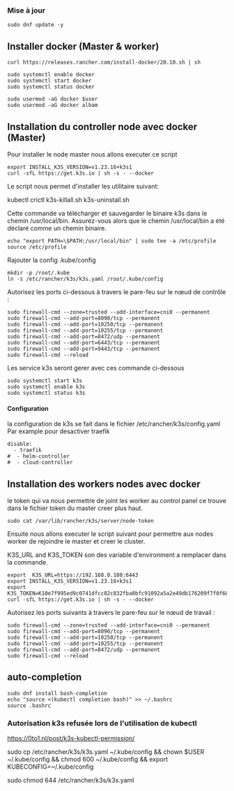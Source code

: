 ### Mise à jour

```
sudo dnf update -y
```

## Installer docker (Master & worker)

```
curl https://releases.rancher.com/install-docker/20.10.sh | sh
```

```
sudo systemctl enable docker 
sudo systemctl start docker
sudo systemctl status docker
```

```
sudo usermod -aG docker $user
sudo usermod -aG docker albam
```


## Installation du controller node avec docker (Master)
Pour installer le node master nous allons executer ce script

```
export INSTALL_K3S_VERSION=v1.23.16+k3s1
curl -sfL https://get.k3s.io | sh -s - --docker
```

Le script nous permet d'installer les utilitaire suivant:

kubectl
crictl
k3s-killall.sh
k3s-uninstall.sh

Cette commande va télécharger et sauvegarder le binaire k3s dans le chemin /usr/local/bin. Assurez-vous alors que le chemin /usr/local/bin a été déclaré comme un chemin binaire.

```
echo "export PATH=\$PATH:/usr/local/bin" | sudo tee -a /etc/profile
source /etc/profile
```

Rajouter la config .kube/config

```
mkdir -p /root/.kube
ln -s /etc/rancher/k3s/k3s.yaml /root/.kube/config
```

Autorisez les ports ci-dessous à travers le pare-feu sur le nœud de contrôle :

```
sudo firewall-cmd --zone=trusted --add-interface=cni0 --permanent
sudo firewall-cmd --add-port=8090/tcp --permanent
sudo firewall-cmd --add-port=10250/tcp --permanent
sudo firewall-cmd --add-port=10255/tcp --permanent
sudo firewall-cmd --add-port=8472/udp --permanent
sudo firewall-cmd --add-port=6443/tcp --permanent
sudo firewall-cmd --add-port=9443/tcp --permanent
sudo firewall-cmd --reload
```

Les service k3s seront gerer avec ces commande ci-dessous

```
sudo systemctl start k3s
sudo systemctl enable k3s
sudo systemctl status k3s
```



#### Configuration
la configuration de k3s se fait dans le fichier /etc/rancher/k3s/config.yaml
Par example pour desactiver traefik

```
disable:
  - traefik
#  - helm-controller
#  - cloud-controller
```

## Installation des workers nodes avec docker
le token qui va nous permettre de joint les worker au control panel ce trouve dans le fichier token du master creer plus haut.

```
sudo cat /var/lib/rancher/k3s/server/node-token
```

Ensuite nous allons executer le script suivant pour permettre aux nodes worker de rejoindre le master et creer le cluster.

K3S_URL and K3S_TOKEN son des variable d'environment a remplacer dans la commande.

```
export  K3S_URL=https://192.168.0.108:6443 
export INSTALL_K3S_VERSION=v1.23.16+k3s1
export K3S_TOKEN=K10e7f995ed9c0741dfcc82c832fba0bfc91092a5a2e49db176209f7f0f68d28109::server:a92fbf551ab732169bc871617ff56e15
curl -sfL https://get.k3s.io | sh -s - --docker
```

Autorisez les ports suivants à travers le pare-feu sur le nœud de travail :

```
sudo firewall-cmd --zone=trusted --add-interface=cni0 --permanent
sudo firewall-cmd --add-port=8090/tcp --permanent
sudo firewall-cmd --add-port=10250/tcp --permanent
sudo firewall-cmd --add-port=10255/tcp --permanent
sudo firewall-cmd --add-port=8472/udp --permanent
sudo firewall-cmd --reload
```

## auto-completion

```
sudo dnf install bash-completion
echo "source <(kubectl completion bash)" >> ~/.bashrc
source .bashrc
```

### Autorisation k3s refusée lors de l'utilisation de kubectl

https://0to1.nl/post/k3s-kubectl-permission/

sudo cp /etc/rancher/k3s/k3s.yaml ~/.kube/config && chown $USER ~/.kube/config && chmod 600 ~/.kube/config && export KUBECONFIG=~/.kube/config

sudo chmod 644 /etc/rancher/k3s/k3s.yaml
